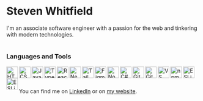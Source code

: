 # Steven Whitfield

I'm an associate software engineer with a passion for the web and tinkering with modern technologies.

#

### Languages and Tools

<img align="left" title="HTML5" alt="HTML5" src="https://cdn.jsdelivr.net/gh/devicons/devicon/icons/html5/html5-original.svg" width="30px"  />
<img align="left" title="CSS3" alt="CSS3" src="https://cdn.jsdelivr.net/gh/devicons/devicon/icons/css3/css3-original.svg" width="30px"  />
<img align="left" title="JavaScript" alt="JavaScript" src="https://cdn.jsdelivr.net/gh/devicons/devicon/icons/javascript/javascript-original.svg" width="30px"  />
<img align="left" title="TypeScript" alt="TypeScript" src="https://cdn.jsdelivr.net/gh/devicons/devicon/icons/typescript/typescript-original.svg" width="30px"  />
<img align="left" title="React" alt="React" src="https://cdn.jsdelivr.net/gh/devicons/devicon/icons/react/react-original.svg" width="30px"  />
<img align="left" title="Next.js" alt="Next.js" src="https://cdn.jsdelivr.net/gh/devicons/devicon/icons/nextjs/nextjs-original.svg" width="30px"  />
<img align="left" title="Tailwind CSS" alt="Tailwind CSS" src="https://cdn.jsdelivr.net/gh/devicons/devicon/icons/tailwindcss/tailwindcss-plain.svg" width="30px"  />
<img align="left" title="Figma" alt="Figma" src="https://cdn.jsdelivr.net/gh/devicons/devicon/icons/figma/figma-original.svg" width="30px"  />
<img align="left" title="Node.js" alt="Node.js" src="https://cdn.jsdelivr.net/gh/devicons/devicon/icons/nodejs/nodejs-original.svg" width="30px"  />
<img align="left" title="C#" alt="C#" src="https://cdn.jsdelivr.net/gh/devicons/devicon/icons/csharp/csharp-original.svg" width="30px"  />
<img align="left" title="Git" alt="Git" src="https://cdn.jsdelivr.net/gh/devicons/devicon/icons/git/git-original.svg" width="30px"  />
<img align="left" title="GitHub" alt="GitHub" src="https://cdn.jsdelivr.net/gh/devicons/devicon/icons/github/github-original.svg" width="30px"  />
<img align="left" title="VS Code" alt="VS Code" src="https://cdn.jsdelivr.net/gh/devicons/devicon/icons/vscode/vscode-original.svg" width="30px"  />
<img align="left" title="npm" alt="npm" src="https://cdn.jsdelivr.net/gh/devicons/devicon/icons/npm/npm-original-wordmark.svg" width="30px"  />
<img align="left" title="ESLint" alt="ESLint" src="https://cdn.jsdelivr.net/gh/devicons/devicon/icons/eslint/eslint-original.svg" width="30px"  />
<img align="left" title="ESLint" alt="ESLint" src="https://cdn.jsdelivr.net/gh/devicons/devicon/icons/bash/bash-original.svg" width="30px"  />
<br />

#

You can find me on [LinkedIn](https://www.linkedin.com/in/stevenmwhitfield/) or on [my website](https://www.stevenwhitfield.dev/).
